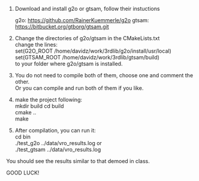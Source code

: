 1. Download and install g2o or gtsam, follow their instuctions 

    g2o: https://github.com/RainerKuemmerle/g2o
    gtsam: https://bitbucket.org/gtborg/gtsam.git

2. Change the directories of g2o/gtsam in the CMakeLists.txt  
    change the lines:   
    set(G2O_ROOT /home/davidz/work/3rdlib/g2o/install/usr/local)  
    set(GTSAM_ROOT /home/davidz/work/3rdlib/gtsam/build)  
    to your folder where g2o/gtsam is installed. 

3. You do not need to compile both of them, choose one and comment the other.     
   Or you can compile and run both of them if you like. 

4. make the project following:  
    mkdir build 
    cd build  
    cmake ..  
    make  

5. After compilation, you can run it:  
    cd bin  
    ./test_g2o ../data/vro_results.log  or  
    ./test_gtsam ../data/vro_results.log  
  
  You should see the results similar to that demoed in class.   
  
  GOOD LUCK! 
  



